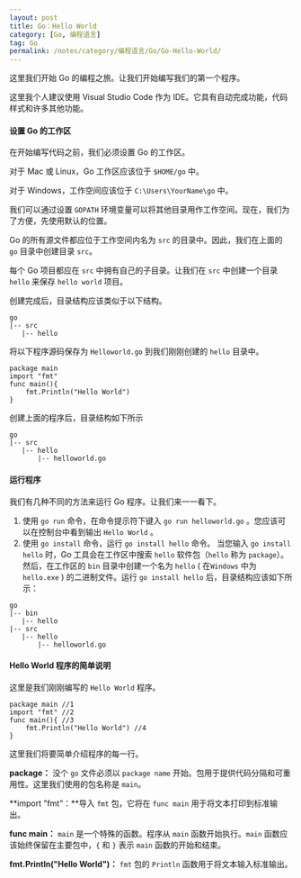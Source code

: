 ```yaml
---
layout: post
title: Go：Hello World
category: [Go, 编程语言]
tag: Go
permalink: /notes/category/编程语言/Go/Go-Hello-World/
---
```

这里我们开始 Go 的编程之旅。让我们开始编写我们的第一个程序。

这里我个人建议使用 Visual Studio Code 作为 IDE。它具有自动完成功能，代码样式和许多其他功能。

#### 设置 Go 的工作区
在开始编写代码之前，我们必须设置 Go 的工作区。

对于 Mac 或 Linux，Go 工作区应该位于 `$HOME/go` 中。

对于 Windows，工作空间应该位于 `C:\Users\YourName\go` 中。

我们可以通过设置 `GOPATH` 环境变量可以将其他目录用作工作空间。现在，我们为了方便，先使用默认的位置。

Go 的所有源文件都应位于工作空间内名为 `src` 的目录中。因此，我们在上面的 `go` 目录中创建目录 `src`。

每个 Go 项目都应在 `src` 中拥有自己的子目录。让我们在 `src` 中创建一个目录 `hello` 来保存 `hello world` 项目。

创建完成后，目录结构应该类似于以下结构。
```
go
|-- src
   |-- hello
```

将以下程序源码保存为  `Helloworld.go` 到我们刚刚创建的 `hello` 目录中。
```
package main
import "fmt"
func main(){
	fmt.Println("Hello World")
}
```

创建上面的程序后，目录结构如下所示
```
go
|-- src
   |-- hello
       |-- helloworld.go
```

#### 运行程序
我们有几种不同的方法来运行 Go 程序。让我们来一一看下。

1. 使用 `go run` 命令，在命令提示符下键入 `go run helloworld.go` 。您应该可以在控制台中看到输出 `Hello World` 。
2. 使用 `go install` 命令，运行 `go install hello` 命令。
当您输入 `go install hello` 时，Go 工具会在工作区中搜索 `hello` 软件包（`hello` 称为 `package`）。然后，在工作区的 `bin` 目录中创建一个名为 `hello` ( 在`Windows` 中为 `hello.exe` ) 的二进制文件。运行 `go install hello` 后，目录结构应该如下所示：

```
go
|-- bin
   |-- hello
|-- src
   |-- hello
       |-- helloworld.go
```
#### Hello World 程序的简单说明
这里是我们刚刚编写的 `Hello World` 程序。
```
package main //1
import "fmt" //2
func main(){ //3
	fmt.Println("Hello World") //4
}
```

这里我们将要简单介绍程序的每一行。

**package：** 没个 `go` 文件必须以 `package name` 开始。包用于提供代码分隔和可重用性。这里我们使用的包名称是 `main`。

**import "fmt"：**导入 `fmt` 包，它将在 `func main` 用于将文本打印到标准输出。

**func main：** `main` 是一个特殊的函数。程序从 `main` 函数开始执行。`main` 函数应该始终保留在主要包中，`{` 和 `}` 表示 `main` 函数的开始和结束。

**fmt.Println("Hello World")：** `fmt` 包的 `Println` 函数用于将文本输入标准输出。